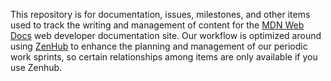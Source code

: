 This repository is for documentation, issues, milestones, and other items
used to track the writing and management of content for the [MDN Web Docs](https://developer.mozilla.org/) web developer documentation site. Our workflow is optimized around using [ZenHub](https://www.zenhub.com/) to enhance the planning and management of our periodic work sprints, so certain relationships among items are only available if you use Zenhub.
